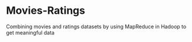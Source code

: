 # Movies-Ratings
Combining movies and ratings datasets by using MapReduce  in Hadoop to get meaningful data
